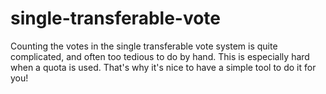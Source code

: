 # single-transferable-vote

Counting the votes in the single transferable vote system is quite complicated, and often too tedious to do by hand. This is especially hard when a quota is used. That's why it's nice to have a simple tool to do it for you!